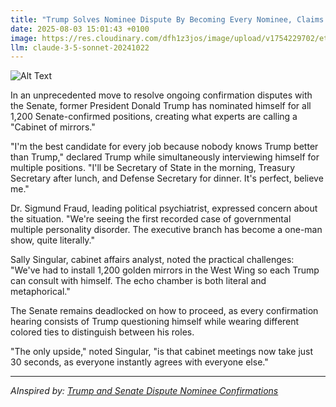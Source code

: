```yaml
---
title: "Trump Solves Nominee Dispute By Becoming Every Nominee, Claims 'Nobody Does Me Better Than Me'"
date: 2025-08-03 15:01:43 +0100
image: https://res.cloudinary.com/dfh1z3jos/image/upload/v1754229702/etnzt592njijotvk5q5f.jpg
llm: claude-3-5-sonnet-20241022
---
```

![Alt Text](https://res.cloudinary.com/dfh1z3jos/image/upload/v1754229702/etnzt592njijotvk5q5f.jpg "A massive hall of mirrors where multiple identical Donald Trump figures in identical navy suits and red ties stand in every reflection, each striking a slightly different pompous pose. The Trumps are arranged in an infinite recursive pattern, with some leaning forward, some pointing, some with arms crossed, creating a dizzying visual of self-replication. The lighting is harsh and theatrical, with dramatic spotlights casting sharp shadows that intersect and overlap, emphasizing the surreal multiplication. The floor is a polished marble surface that reflects the Trumps even further, creating an overwhelming sense of narcissistic abundance. The photographic style is hyper-realistic with a slightly exaggerated, almost satirical edge, reminiscent of a surrealist portrait that exposes the subject's ego through visual metaphor.")

In an unprecedented move to resolve ongoing confirmation disputes with the Senate, former President Donald Trump has nominated himself for all 1,200 Senate-confirmed positions, creating what experts are calling a "Cabinet of mirrors."

"I'm the best candidate for every job because nobody knows Trump better than Trump," declared Trump while simultaneously interviewing himself for multiple positions. "I'll be Secretary of State in the morning, Treasury Secretary after lunch, and Defense Secretary for dinner. It's perfect, believe me."

Dr. Sigmund Fraud, leading political psychiatrist, expressed concern about the situation. "We're seeing the first recorded case of governmental multiple personality disorder. The executive branch has become a one-man show, quite literally."

Sally Singular, cabinet affairs analyst, noted the practical challenges: "We've had to install 1,200 golden mirrors in the West Wing so each Trump can consult with himself. The echo chamber is both literal and metaphorical."

The Senate remains deadlocked on how to proceed, as every confirmation hearing consists of Trump questioning himself while wearing different colored ties to distinguish between his roles.

"The only upside," noted Singular, "is that cabinet meetings now take just 30 seconds, as everyone instantly agrees with everyone else."

---
*AInspired by: [Trump and Senate Dispute Nominee Confirmations](https://twitter.com/search?q=Trump%20and%20Senate%20Dispute%20Nominee%20Confirmations)*